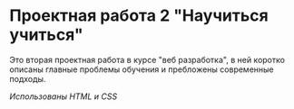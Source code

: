 # Проектная работа 2 "Научиться учиться"

Это вторая проектная работа в курсе "веб разработка", в ней коротко описаны главные проблемы обучения и пребложены современные подходы.

*Использованы HTML и CSS*